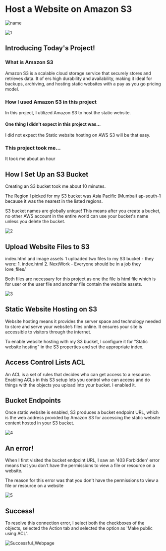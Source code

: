 # Host a Website on Amazon S3
![name](https://github.com/user-attachments/assets/89c929be-d0f6-46f3-9cba-8d7391c44991)

![1](https://github.com/user-attachments/assets/bcd96bf5-f614-44d3-869c-540b37159323)


## Introducing Today's Project!

### What is Amazon S3
Amazon S3 is a scalable cloud storage service that securely stores and retrieves data. It of ers high durability and availability, making it ideal for backups, archiving, and hosting static websites with a pay as you go pricing model.


### How I used Amazon S3 in this project
In this project, I utilized Amazon S3 to host the static website.


#### One thing I didn't expect in this project was...
I did not expect the Static website hosting on AWS S3 will be that easy.


### This project took me...
It took me about an hour

## How I Set Up an S3 Bucket

Creating an S3 bucket took me about 10 minutes.

The Region I picked for my S3 bucket was Asia Pacific (Mumbai) ap-south-1 because it was the nearest in the listed regions.

S3 bucket names are globally unique! This means after you create a bucket, no other AWS account in the entire world can use your bucket's name unless you delete the bucket.

![2](https://github.com/user-attachments/assets/d4899fcd-0dcf-4057-b3a8-1695986b0f95)

## Upload Website Files to S3

index.html and image assets
'I uploaded two files to my S3 bucket - they were: 1. index.html 2. NextWork - Everyone should be in a job they love_files/

Both files are necessary for this project as one the file is html file which is for user or the user file and another file contain the website assets.

![3](https://github.com/user-attachments/assets/6cfb3e0b-0a10-4256-9c2e-76dfa4b9e282)

## Static Website Hosting on S3

Website hosting means it provides the server space and technology needed to store and serve your websiteʼs files online. It ensures your site is accessible to visitors through the internet.

To enable website hosting with my S3 bucket, I configure it for "Static website hosting" in the S3 properties and set the appropriate index.

## Access Control Lists ACL 
An ACL is a set of rules that decides who can get access to a resource. Enabling ACLs in this S3 setup lets you control who can access and do things with the objects you upload into your bucket. I enabled it.
 
## Bucket Endpoints

Once static website is enabled, S3 produces a bucket endpoint URL, which is the web address provided by Amazon S3 for accessing the static website content hosted in your S3 bucket.

![4](https://github.com/user-attachments/assets/80d694ef-f2fb-43ca-b332-2cc98e5c5c2d)

## An error!

When I first visited the bucket endpoint URL, I saw an '403 Forbidden' error means that you don't have the permissions to view a file or resource on a website.


The reason for this error was that you don't have the permissions to view a file or resource on a website

![5](https://github.com/user-attachments/assets/393f873d-bf36-45bf-b189-f2688d811253)

## Success!

To resolve this connection error, I select both the checkboxes of the objects, selected the Action tab and selected the option as 'Make public using ACL'.

![Successful_Webpage](https://github.com/user-attachments/assets/b431e759-1054-4281-9aa6-885f6c3d7164)








